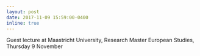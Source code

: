 ```yaml
---
layout: post
date: 2017-11-09 15:59:00-0400
inline: true
---
```


Guest lecture at Maastricht University, Research Master European Studies, Thursday 9 November
